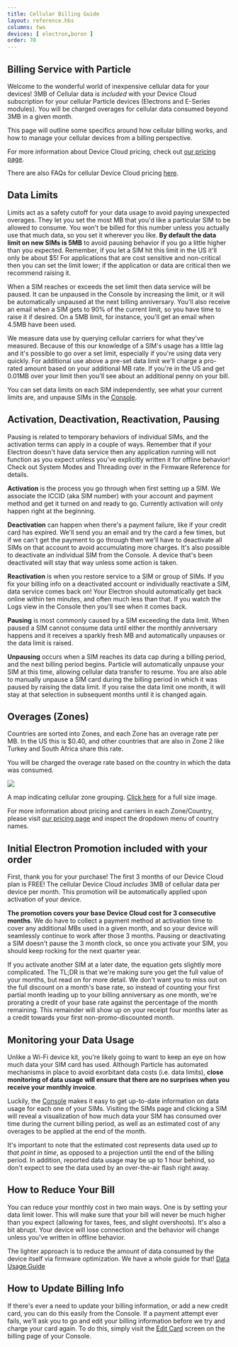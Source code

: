 ```yaml
---
title: Cellular Billing Guide
layout: reference.hbs
columns: two
devices: [ electron,boron ]
order: 70
---
```


## Billing Service with Particle
Welcome to the wonderful world of inexpensive cellular data for your
devices! 3MB of Cellular data is _included_ with your Device Cloud
subscription for your cellular Particle devices (Electrons and E-Series
modules). You will be charged overages for cellular data consumed beyond
3MB in a given month.

This page will outline some specifics around how cellular billing works,
and how to manage your cellular devices from a billing perspective.

For more information about Device Cloud pricing, check out <a
href="https://particle.io/pricing" target="_blank">our pricing page</a>.

There are also FAQs for cellular Device Cloud pricing
[here](/faq/pricing/general-questions/electron/).

## Data Limits
Limits act as a safety cutoff for your data usage to avoid paying
unexpected overages. They let you set the most MB that you'd like a
particular SIM to be allowed to consume. You won't be billed for this
number unless you actually use that much data, so you set it wherever
you like. **By default the data limit on new SIMs is 5MB** to avoid
pausing behavior if you go a little higher than you expected. Remember,
if you let a SIM hit this limit in the US it'll only be about $5!
For applications that are cost sensitive and non-critical then you can set the limit lower; if the application or data are critical then we recommend raising it.

When a SIM reaches or exceeds the set limit then data service will be paused. It can be unpaused in the Console by increasing the limit, or it will be automatically unpaused at the next billing anniversary. You'll also receive an email when a SIM gets to 90% of the current limit, so you have time to raise it if desired. On a 5MB limit, for instance, you'll get an email when 4.5MB have been used.

We measure data use by querying cellular carriers for what they've measured. Because of this our knowledge of a SIM's usage has a little lag and it's possible to go over a set limit, especially if you're using data very quickly. For additional use above a pre-set data limit we'll charge a pro-rated amount based on your additional MB rate. If you're in the US and get 0.01MB over your limit then you'll see about an additional penny on your bill.

You can set data limits on each SIM independently, see what your current limits are, and unpause SIMs in the [Console](https://console.particle.io).

## Activation, Deactivation, Reactivation, Pausing
Pausing is related to temporary behaviors of individual SIMs, and the activation terms can apply in a couple of ways. Remember that if your Electron doesn't have data service then any application running will not function as you expect unless you've explicitly written it for offline behavior! Check out System Modes and Threading over in the Firmware Reference for details.

**Activation** is the process you go through when first setting up a SIM. We associate the ICCID (aka SIM number) with your account and payment method and get it turned on and ready to go. Currently activation will only happen right at the beginning.

**Deactivation** can happen when there's a payment failure, like if your credit card has expired. We'll send you an email and try the card a few times, but if we can't get the payment to go through then we'll have to deactivate all SIMs on that account to avoid accumulating more charges. It's also possible to deactivate an individual SIM from the Console. A device that's been deactivated will stay that way unless some action is taken. <insert dashboard expanded menu screenshot here>

**Reactivation** is when you restore service to a SIM or group of SIMs. If you fix your billing info on a deactivated account or individually reactivate a SIM, data service comes back on! Your Electron should automatically get back online within ten minutes, and often much less than that. If you watch the Logs view in the Console then you'll see when it comes back.

**Pausing** is most commonly caused by a SIM exceeding the data limit. When paused a SIM cannot consume data until either the monthly anniversary happens and it receives a sparkly fresh MB and automatically unpauses or the data limit is raised.

**Unpausing** occurs when a SIM reaches its data cap during a billing period, and the next billing period begins. Particle will automatically unpause your SIM at this time, allowing cellular data transfer to resume. You are also able to manually unpause a SIM card during the billing period in which it was paused by raising the data limit. If you raise the data limit one month, it will stay at that selection in subsequent months until it is changed again.

## Overages (Zones)
Countries are sorted into Zones, and each Zone has an
overage rate per MB. In the US this is $0.40, and other countries that are also in Zone 2 like Turkey and South Africa share this rate.

You will be charged the overage rate based on the country in which the
data was consumed.

![](/assets/images/Coverage-Map-V3.png)
<p class="caption">A map indicating cellular zone grouping. <a target="_blank" href="/assets/images/Coverage-Map-V3.png">Click here</a> for a full size image.</p>

For more information about pricing and carriers in each Zone/Country,
please visit [our pricing page](https://www.particle.io/products/connectivity/cellular-iot-sim-2g-3g-lte#additional-mbs) and inspect the dropdown menu of country names.

## Initial Electron Promotion included with your order
First, thank you for your purchase! The first 3 months of our Device
Cloud plan is FREE! The cellular Device Cloud _includes_ 3MB of cellular
data per device per month.  This promotion will be automatically applied
upon activation of your device.

**The promotion covers your base Device Cloud cost for 3 consecutive
months**. We do have to collect a payment method at activation time to
cover any additional MBs used in a given month, and so your device will
seamlessly continue to work after those 3 months. Pausing or deactivating
a SIM doesn't pause the 3 month clock, so once you activate your SIM,
you should keep rocking for the next quarter year.

If you activate another SIM at a later date, the equation gets slightly more complicated. The TL;DR is that we're making sure you get the full value of your months, but read on for more detail. We don't want you to miss out on the full discount on a month's base rate, so instead of counting your first partial month leading up to your billing anniversary as one month, we're prorating a credit of your base rate against the percentage of the month remaining. This remainder will show up on your receipt four months later as a credit towards your first non-promo-discounted month.

## Monitoring your Data Usage

Unlike a Wi-Fi device kit, you're likely going to want to keep an eye on
how much data your SIM card has used. Although Particle has automated
mechanisms in place to avoid exorbitant data costs (i.e. data limits),
**close monitoring of data usage will ensure that there are no surprises
when you receive your monthly invoice**.

Luckily, the [Console](https://console.particle.io/sims) makes it easy to get up-to-date
information on data usage for each one of your SIMs.
Visiting the SIMs page and clicking a SIM will reveal a visualization of how much data your
SIM has consumed over time during the current billing period, as well as
an estimated cost of any overages to be applied at the end of the month.

<Add a screenshot of the data usage sparkline>

It's important to note that the estimated cost represents data used *up to that point in time*, as opposed to a projection until the end of the billing period. In addition, reported data usage may be up to 1 hour behind, so don't expect to see the data used by an over-the-air flash right away.

## How to Reduce Your Bill
You can reduce your monthly cost in two main ways. One is by setting your data limit lower. This will make sure that your bill will never be much higher than you expect (allowing for taxes, fees, and slight overshoots). It's also a bit abrupt. Your device will lose connection and the behavior will change unless you've written in offline behavior.

The lighter approach is to reduce the amount of data consumed by the device itself via firmware optimization. We have a whole guide for that! [Data Usage Guide](/guide/getting-started/data)

## How to Update Billing Info
If there's ever a need to update your billing information, or add a new credit card, you can do this easily from the Console. If a payment attempt ever fails, we'll ask you to go and edit your billing information before we try and charge your card again. To do this, simply visit the [Edit Card](https://console.particle.io/billing/edit-card) screen on the billing page of your Console.

<Add a screenshot of the Edit Card modal>
